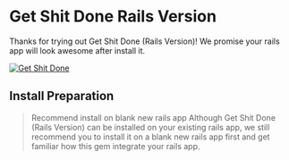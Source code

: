 # Get Shit Done Rails Version

Thanks for trying out Get Shit Done (Rails Version)! We promise your rails app will look awesome after install it.

[![Get Shit Done](https://raw.githubusercontent.com/UiReady/uiready.github.io/master/images/gsdk_rails_cover.jpg)](https://uiready.io/items/get-shit-done-rails-version)

## Install Preparation

> Recommend install on blank new rails app
Although Get Shit Done (Rails Version) can be installed on your existing rails app, we still recommend you to install it on a blank new rails app first and get familiar how this gem integrate your rails app.

